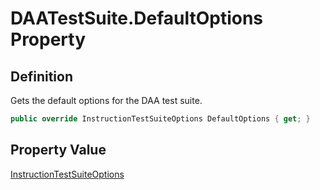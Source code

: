 # DAATestSuite.DefaultOptions Property
## Definition

Gets the default options for the DAA test suite.

```c#
public override InstructionTestSuiteOptions DefaultOptions { get; }
```

## Property Value

[InstructionTestSuiteOptions](MrKWatkins.EmulatorTestSuites.Z80.Instruction.InstructionTestSuiteOptions.md)
